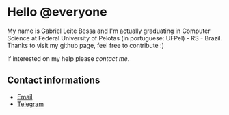 # Hello @everyone

My name is Gabriel Leite Bessa and I'm actually graduating in Computer Science at Federal University of Pelotas (in portuguese: UFPel) - RS - Brazil. Thanks to visit my github page, feel free to contribute :)

If interested on my help please *contact me*.

## Contact informations

- [Email](mailto:gabrielleitebessa@gmail.com)
- [Telegram](https://t.me/glbessa)

<!---
glbessa/glbessa is a ✨ special ✨ repository because its `README.md` (this file) appears on your GitHub profile.
You can click the Preview link to take a look at your changes.
--->
